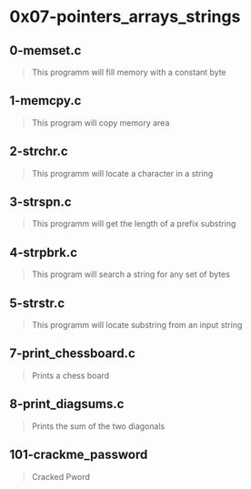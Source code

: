 # 0x07-pointers_arrays_strings
 
## 0-memset.c
> This programm will fill memory with a constant byte

## 1-memcpy.c
> This program will copy memory area

## 2-strchr.c
> This programm will locate a character in a string

## 3-strspn.c
> This programm will get the length of a prefix substring

## 4-strpbrk.c
> This program will search a string for any set of bytes

## 5-strstr.c
> This programm will locate  substring from an input string

## 7-print_chessboard.c
> Prints a chess board

## 8-print_diagsums.c
> Prints the sum of the two diagonals

## 101-crackme_password
> Cracked Pword
